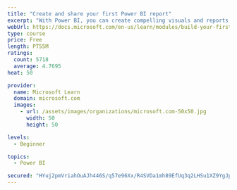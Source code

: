 ```yaml
---
title: "Create and share your first Power BI report"
excerpt: "With Power BI, you can create compelling visuals and reports. In this module, you learn how to use Power BI Desktop to connect to data, build visuals, and create a report that you can share with others in your organization. You then learn how to publish the report to the Power BI service, so that others can see your insights and benefit from your work."
webUrl: https://docs.microsoft.com/en-us/learn/modules/build-your-first-power-bi-report/
type: course
price: Free
length: PT55M
ratings:
  count: 5718
  average: 4.7695
heat: 50

provider:
  name: Microsoft Learn
  domain: microsoft.com
  images:
    - url: /assets/images/organizations/microsoft.com-50x50.jpg
      width: 50
      height: 50

levels:
  - Beginner

topics:
  - Power BI

secured: "HYuj2pmVriahOuAJh446S/q57e96Xx/R4SVDa1mh89EfUq3q2LHSu1XZ9YgJppuIgT38azHGtRqN7XNhX1U0YGbHVkKhU5FAQoW35ZJl+oR3F17nMjqn1qlXeWbNe6EhULM3mlghMt0NBZppEJ7le+7PBIaBD0Sev4FnR5Zhp77R7Cx4CWqFG8VdMHM6reMg7xGojqnohjeZvkRzXJHpASthXnnkqnM/QRng8XDkMn8gxOxU36BpYydJjWpY5OAOWp+TBhABIdnpXoGm1OeYbWdwf1WPlv3w/tuN26bINoDB4Q19QqNdWmIx8XhVQNInX1fWehW8NJM6puy/MQe4q41uq5FYp8isGbsx90t5p0S8N0/qKCpba0GHeo6h5OuLSYh+NYsd+mOjfeW8vhB8CAU1gXPWuI/gl7v+T78/odo=;5b7LAraEd4lVWY6s4HMKqw=="
---
```



